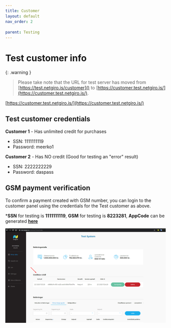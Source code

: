 ```yaml
---
title: Customer
layout: default
nav_order: 2

parent: Testing
---
```


# Test customer info

{: .warning }
> Please take note that the URL for test server has moved from [https://test.netgiro.is/customer]() to [https://customer.test.netgiro.is/](https://customer.test.netgiro.is/).

[https://customer.test.netgiro.is/](https://customer.test.netgiro.is/)

## Test customer credentials

**Customer 1** - Has unlimited credit for purchases

- SSN: 1111111119 
- Password: meerko1

**Customer 2** - Has NO credit (Good for testing an "error" result)

- SSN: 2222222229
- Password: daspass

## GSM payment verification

To confirm a payment created with GSM number, you can login to the customer panel using the credentials for the Test customer as above.

***SSN** for testing is **1111111119**, **GSM** for testing is **8223281**, **AppCode** can be generated [**here**](/docs/testing/api-pos)

![customer-payment-requests](/images/payment_requests_on_customer.png)
